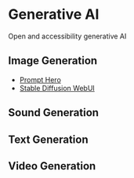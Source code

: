 # Generative AI

Open and accessibility generative AI



## Image Generation

* [Prompt Hero](https://prompthero.com/)
* [Stable Diffusion WebUI](https://github.com/AUTOMATIC1111/stable-diffusion-webui)

## Sound Generation

## Text Generation

## Video Generation
